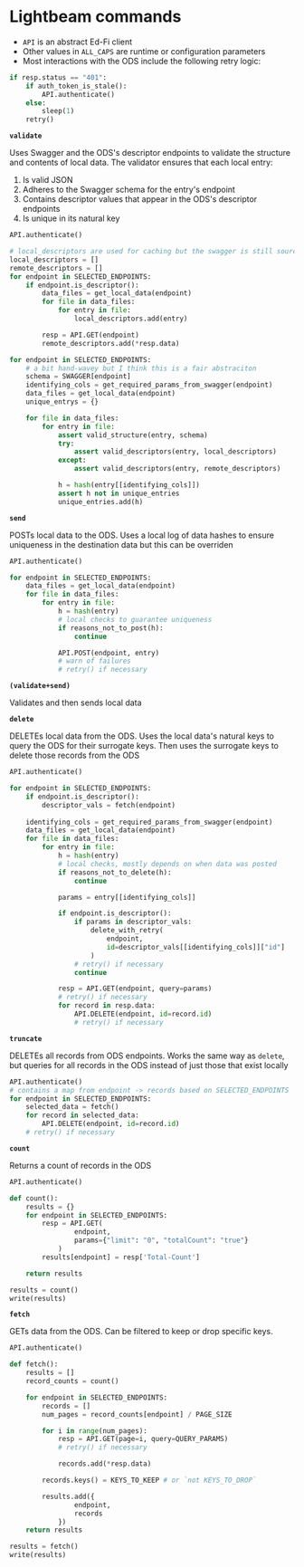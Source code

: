 # Lightbeam commands

  - `API` is an abstract Ed-Fi client
  - Other values in `ALL_CAPS` are runtime or configuration parameters
  - Most interactions with the ODS include the following retry logic:
```python
if resp.status == "401":
    if auth_token_is_stale():
        API.authenticate()
    else:
        sleep(1)
    retry()
```

**`validate`**

Uses Swagger and the ODS's descriptor endpoints to validate the structure and contents of local data. The validator ensures that each local entry:
  1. Is valid JSON
  2. Adheres to the Swagger schema for the entry's endpoint
  3. Contains descriptor values that appear in the ODS's descriptor endpoints
  4. Is unique in its natural key

```python
API.authenticate()

# local_descriptors are used for caching but the swagger is still source of truth
local_descriptors = []
remote_descriptors = []
for endpoint in SELECTED_ENDPOINTS:
    if endpoint.is_descriptor():
        data_files = get_local_data(endpoint)
        for file in data_files:
            for entry in file:
                local_descriptors.add(entry)

        resp = API.GET(endpoint)
        remote_descriptors.add(*resp.data)

for endpoint in SELECTED_ENDPOINTS:
    # a bit hand-wavey but I think this is a fair abstraciton
    schema = SWAGGER[endpoint]
    identifying_cols = get_required_params_from_swagger(endpoint)
    data_files = get_local_data(endpoint)
    unique_entrys = {}

    for file in data_files:
        for entry in file:
            assert valid_structure(entry, schema)
            try: 
                assert valid_descriptors(entry, local_descriptors)
            except:
                assert valid_descriptors(entry, remote_descriptors)

            h = hash(entry[[identifying_cols]])
            assert h not in unique_entries
            unique_entries.add(h)
```

**`send`**

POSTs local data to the ODS. Uses a local log of data hashes to ensure uniqueness in the destination data but this can be overriden

```python
API.authenticate()

for endpoint in SELECTED_ENDPOINTS:
    data_files = get_local_data(endpoint)
    for file in data_files:
        for entry in file:
            h = hash(entry)
            # local checks to guarantee uniqueness
            if reasons_not_to_post(h):
                continue

            API.POST(endpoint, entry)
            # warn of failures
            # retry() if necessary

```

**`(validate+send)`**

Validates and then sends local data

**`delete`**

DELETEs local data from the ODS. Uses the local data's natural keys to query the ODS for their surrogate keys. Then uses the surrogate keys to delete those records from the ODS

```python
API.authenticate()

for endpoint in SELECTED_ENDPOINTS:
    if endpoint.is_descriptor():
        descriptor_vals = fetch(endpoint)
    
    identifying_cols = get_required_params_from_swagger(endpoint)
    data_files = get_local_data(endpoint)
    for file in data_files:
        for entry in file:
            h = hash(entry)
            # local checks, mostly depends on when data was posted
            if reasons_not_to_delete(h):
                continue

            params = entry[[identifying_cols]]

            if endpoint.is_descriptor():
                if params in descriptor_vals:
                    delete_with_retry(
                        endpoint, 
                        id=descriptor_vals[[identifying_cols]]["id"]
                    )
                # retry() if necessary
                continue

            resp = API.GET(endpoint, query=params)
            # retry() if necessary
            for record in resp.data:
                API.DELETE(endpoint, id=record.id)
                # retry() if necessary

```

**`truncate`**

DELETEs all records from ODS endpoints. Works the same way as `delete`, but queries for all records in the ODS instead of just those that exist locally

```python
API.authenticate()
# contains a map from endpoint -> records based on SELECTED_ENDPOINTS
for endpoint in SELECTED_ENDPOINTS:
    selected_data = fetch()
    for record in selected_data:
        API.DELETE(endpoint, id=record.id)
    # retry() if necessary
```

**`count`**

Returns a count of records in the ODS

```python
API.authenticate()

def count():
    results = {}
    for endpoint in SELECTED_ENDPOINTS:
        resp = API.GET(
                endpoint,
                params={"limit": "0", "totalCount": "true"}
            )
        results[endpoint] = resp['Total-Count']

    return results

results = count()
write(results)
```

**`fetch`**

GETs data from the ODS. Can be filtered to keep or drop specific keys.

```python
API.authenticate()

def fetch():
    results = []
    record_counts = count()

    for endpoint in SELECTED_ENDPOINTS:
        records = []
        num_pages = record_counts[endpoint] / PAGE_SIZE

        for i in range(num_pages):
            resp = API.GET(page=i, query=QUERY_PARAMS)
            # retry() if necessary

            records.add(*resp.data)

        records.keys() = KEYS_TO_KEEP # or `not KEYS_TO_DROP`

        results.add({
                endpoint,
                records
            })
    return results

results = fetch()
write(results)
```